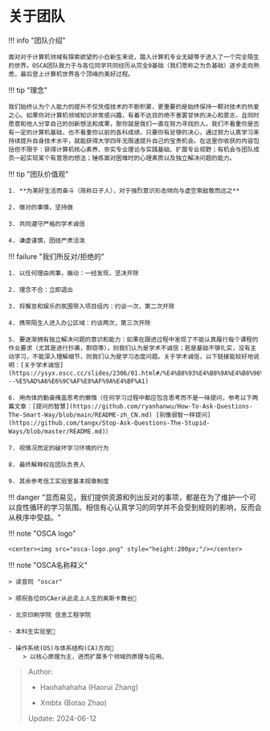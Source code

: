 # 关于团队

!!! info "团队介绍"

	面对对于计算机领域有探索欲望的小白新生来说，踏入计算机专业无疑等于进入了一个完全陌生的世界。OSCA团队致力于与各位同学共同经历从完全0基础（我们愿称之为负基础）逐步走向熟悉，最后登上计算机世界各个顶峰的美好过程。


!!! tip "理念"

    我们始终认为个人能力的提升不仅凭借技术的不断积累，更重要的是始终保持一颗对技术的热爱之心。如果你对计算机领域知识非常感兴趣，有着不达目的绝不善罢甘休的决心和意志，且同时愿意和他人分享自己的创新想法和成果，那你就是我们一直在努力寻找的人。我们不看重你是否有一定的计算机基础，也不看重你以前的各科成绩，只要你有足够的决心，通过努力认真学习来持续提升自身技术水平，就能获得大学四年无限速提升自己的宝贵机会。在这里你收获的内容包括但不限于：获得计算机核心素养、夯实专业理论与实践基础、扩展专业视野；有机会与团队成员一起实现某个有意思的想法；锤炼面对困难时的心理素质以及独立解决问题的能力。

!!! tip "团队价值观"

	1. **为美好生活而奋斗（简称日子人），对于强烈意识形态倾向与虚空索敌敬而远之**
	
	2. 做对的事情，坚持做

	3. 共同遵守严格的学术诚信

	4. 谦虚谨慎，团结严肃活泼 


!!! failure "我们所反对/拒绝的"

	1. 以任何理由闹事，煽动：一经发现，坚决开除

	2. 理念不合：立即退出

	3. 将懈怠和娱乐的氛围带入项目组内：约谈一次，第二次开除

	4. 携带陌生人进入办公区域：约谈两次，第三次开除

	5. 要逐渐拥有独立解决问题的意识和能力：如果在跟进过程中发现了不能认真履行每个课程的作业要求（尤其是进行抄袭，剽窃等），则我们认为是学术不诚信；若是基础不够扎实，没有主动学习，不能深入理解细节，则我们认为是学习态度问题。关于学术诚信，以下链接能较好地说明：[关于学术诚信](https://ysyx.oscc.cc/slides/2306/01.html#/%E4%B8%93%E4%B8%9A%E4%B8%96%E7%95%8C%E8%A7%821---%E5%AD%A6%E6%9C%AF%E8%AF%9A%E4%BF%A1)

	6. 用肉体的勤奋掩盖思考的懒惰（任何学习过程中都应包含思考而不是一味提问，参考以下两篇文章：[提问的智慧](https://github.com/ryanhanwu/How-To-Ask-Questions-The-Smart-Way/blob/main/README-zh_CN.md) [别像弱智一样提问](https://github.com/tangx/Stop-Ask-Questions-The-Stupid-Ways/blob/master/README.md)）

	7. 视情况而定的破坏学习环境的行为

	8. 最终解释权在团队负责人

	9. 其余参考信工实验室基本规章制度

!!! danger "显而易见，我们提供资源和列出反对的事项，都是在为了维护一个可以良性循环的学习氛围。相信有心认真学习的同学并不会受到规则的影响，反而会从秩序中受益。"

!!! note "OSCA logo"

	<center><img src="osca-logo.png" style="height:200px;"/></center>

!!! note "OSCA名称释义"

	> 读音同 "oscar"
	
	> 顺祝各位OSCAer从此走上人生的奥斯卡舞台🎉

	- 北京印刷学院 信息工程学院

	- 本科生实验室🥽

	- 操作系统(OS)与体系结构(CA)方向🧪
		> 以核心原理为主，进而扩展多个领域的原理与应用。

> Author: 
> 
> - Haohahahaha (Haorui Zhang)
>
> - Xmbtx (Botao Zhao)
>
> Update: 2024-06-12
